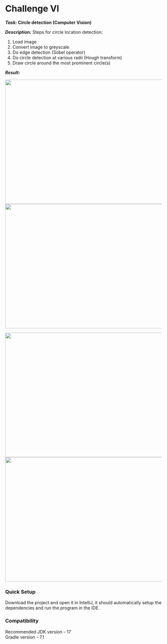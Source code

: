 # Challenge VI

**_Task:_ Circle detection (Computer Vision)**

***Description:*** Steps for circle location detection:
1. Load image
2. Convert image to greyscale
3. Do edge detection (Sobel operator)
4. Do circle detection at various radii (Hough transform)
5. Draw circle around the most prominent circle(s)

***Result:***
<p float="left">
  <img src="https://github.com/ransaked1/SpaceCadets-COMP1202/blob/master/Challenge5/circle1.png" width="600" height="400" />
  <img src="https://github.com/ransaked1/SpaceCadets-COMP1202/blob/master/Challenge5/circle2.png" width="600" height="400" /> 
</p>

<p float="left">
  <img src="https://github.com/ransaked1/SpaceCadets-COMP1202/blob/master/Challenge5/circle3.png" width="600" height="400" />
  <img src="https://github.com/ransaked1/SpaceCadets-COMP1202/blob/master/Challenge5/circle4.png" width="600" height="400" /> 
</p>


### Quick Setup
Download the project and open it in IntelliJ, it should automatically setup the dependencies and run the program in the IDE.

### Compatibility
Recommended JDK version - 17 <br>
Gradle version - 7.1 <br>
